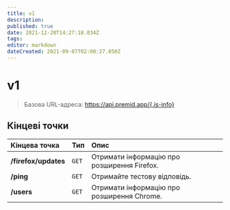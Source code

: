 ```yaml
---
title: v1
description:
published: true
date: 2021-12-20T14:27:18.034Z
tags:
editor: markdown
dateCreated: 2021-09-07T02:00:27.050Z
---
```


# v1

> Базова URL-адреса: https://api.premid.app/{.is-info}


## Кінцеві точки

<table>
  <thead>
    <tr>
      <th style="text-align:left">Кінцева точка</th>
      <th style="text-align:left">Тип</th>
      <th style="text-align:left">Опис</th>
    </tr>
  </thead>
  <tbody>
    <tr>
      <td style="text-align:left"><b>/firefox/updates</b>
      </td>
      <td style="text-align:left"><code>GET</code></td>
      <td style="text-align:left">Отримати інформацію про розширення Firefox.</td>
    </tr>
    <tr>
      <td style="text-align:left"><b>/ping</b>
      </td>
      <td style="text-align:left"><code>GET</code></td>
      <td style="text-align:left">Отримайте тестову відповідь.</td>
    </tr>
    <tr>
      <td style="text-align:left"><b>/users</b>
      </td>
      <td style="text-align:left"><code>GET</code></td>
      <td style="text-align:left">Отримати інформацію про розширення Chrome.</td>
    </tr>
  </tbody>
</table>

